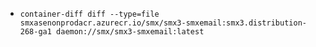 - ```
  container-diff diff --type=file  smxasenonprodacr.azurecr.io/smx/smx3-smxemail:smx3.distribution-268-ga1 daemon://smx/smx3-smxemail:latest 
  ```